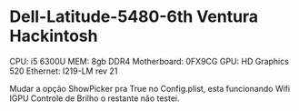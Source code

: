 # Dell-Latitude-5480-6th Ventura Hackintosh

CPU: i5 6300U
MEM: 8gb DDR4
Motherboard: 0FX9CG
GPU: HD Graphics 520
Ethernet: I219-LM rev 21

Mudar a opção ShowPicker pra True no Config.plist, esta funcionando Wifi IGPU Controle de Brilho o restante não testei.
